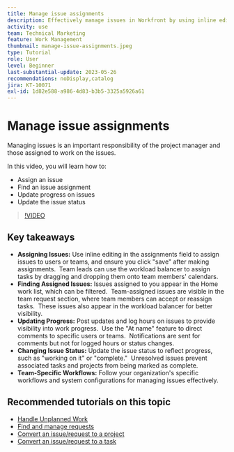 ```yaml
---
title: Manage issue assignments
description: Effectively manage issues in Workfront by using inline editing and the workload balancer for assignments, tracking and updating progress, changing issue statuses, and adhering to team-specific workflows for seamless project execution.
activity: use
team: Technical Marketing
feature: Work Management
thumbnail: manage-issue-assignments.jpeg
type: Tutorial
role: User
level: Beginner
last-substantial-update: 2023-05-26
recommendations: noDisplay,catalog
jira: KT-10071
exl-id: 1d82e588-a986-4d83-b3b5-3325a5926a61
---
```

# Manage issue assignments

Managing issues is an important responsibility of the project manager and those assigned to work on the issues. 

In this video, you will learn how to:

* Assign an issue
* Find an issue assignment
* Update progress on issues
* Update the issue status

>[!VIDEO](https://video.tv.adobe.com/v/3419931/?quality=12&learn=on&enablevpops)

## Key takeaways

* **Assigning Issues:** Use inline editing in the assignments field to assign issues to users or teams, and ensure you click "save" after making assignments. ​ Team leads can use the workload balancer to assign tasks by dragging and dropping them onto team members' calendars. ​
* **Finding Assigned Issues:** Issues assigned to you appear in the Home work list, which can be filtered. ​ Team-assigned issues are visible in the team request section, where team members can accept or reassign tasks. ​ These issues also appear in the workload balancer for better visibility. ​
* **Updating Progress:** Post updates and log hours on issues to provide visibility into work progress. ​ Use the "At name" feature to direct comments to specific users or teams. ​ Notifications are sent for comments but not for logged hours or status changes. ​
* **Changing Issue Status:** Update the issue status to reflect progress, such as "working on it" or "complete." ​ Unresolved issues prevent associated tasks and projects from being marked as complete. ​
* **Team-Specific Workflows:** Follow your organization's specific workflows and system configurations for managing issues effectively. ​


## Recommended tutorials on this topic

* [Handle Unplanned Work](/help/manage-work/issues-requests/handle-unplanned-work.md)
* [Find and manage requests](/help/manage-work/issues-requests/find-requests.md)
* [Convert an issue/request to a project](/help/manage-work/issues-requests/create-a-project-from-a-request.md)
* [Convert an issue/request to a task](/help/manage-work/issues-requests/convert-issues-to-other-work-items.md)
